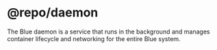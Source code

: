 # @repo/daemon

The Blue daemon is a service that runs in the background and manages container
lifecycle and networking for the entire Blue system.
